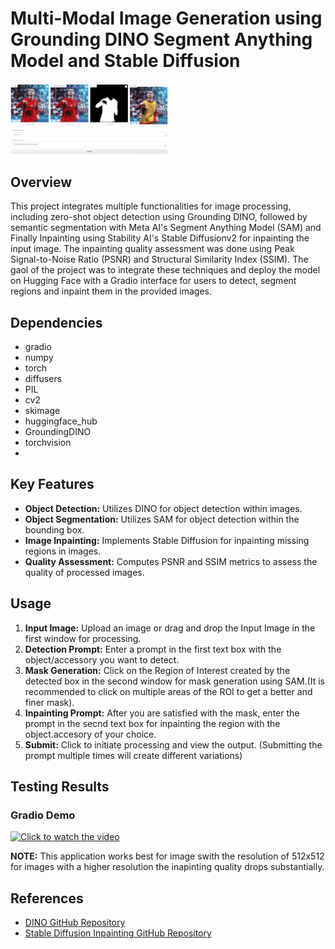 # Multi-Modal Image Generation using Grounding DINO Segment Anything Model and Stable Diffusion

<img src="dino_sam_sdiff.png" alt="Results" width="50%">

## Overview
This project integrates multiple functionalities for image processing, including zero-shot object detection using Grounding DINO, followed by semantic segmentation with Meta AI's Segment Anything Model (SAM) and Finally Inpainting using Stability AI's Stable Diffusionv2 for inpainting the input image. The inpainting quality assessment was done using Peak Signal-to-Noise Ratio (PSNR) and Structural Similarity Index (SSIM).
The gaol of the project was to integrate these techniques and deploy the model on Hugging Face with a Gradio interface for users to detect, segment regions and inpaint them in the provided images.  

## Dependencies

- gradio
- numpy
- torch
- diffusers
- PIL
- cv2
- skimage
- huggingface_hub
- GroundingDINO
- torchvision
- 
## Key Features

- **Object Detection:** Utilizes DINO for object detection within images.
- **Object Segmentation:** Utilizes SAM for object detection within the bounding box.
- **Image Inpainting:** Implements Stable Diffusion for inpainting missing regions in images.
- **Quality Assessment:** Computes PSNR and SSIM metrics to assess the quality of processed images.

## Usage

1. **Input Image:** Upload an image or drag and drop the Input Image in the first window for processing.
2. **Detection Prompt:** Enter a prompt in the first text box with the object/accessory you want to detect.
3. **Mask Generation:**  Click on the Region of Interest created by the detected box in the second window for mask generation using SAM.(It is recommended to click on multiple areas of the ROI to get a better and finer mask).
4. **Inpainting Prompt:** After you are satisfied with the mask, enter the prompt in the secnd text box for inpainting the region with the object.accesory of your choice.
5. **Submit:** Click to initiate processing and view the output. (Submitting the prompt multiple times will create different variations)

## Testing Results

### Gradio Demo

[![Click to watch the video](https://img.youtube.com/vi/wiVOA8MBcc4/0.jpg)](https://youtu.be/wiVOA8MBcc4)

**NOTE:** This application works best for image swith the resolution of 512x512 for images with a higher resolution the inapinting quality drops substantially.

## References

- [DINO GitHub Repository](https://github.com/facebookresearch/dino)
- [Stable Diffusion Inpainting GitHub Repository](https://github.com/stabilityai/stable-diffusion-2-inpainting) 
